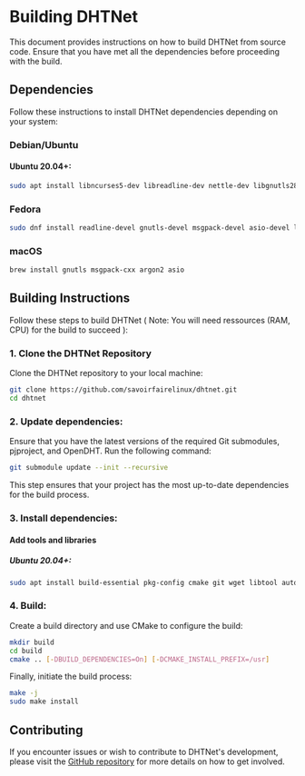 # Building DHTNet

This document provides instructions on how to build DHTNet from source code. Ensure that you have met all the dependencies before proceeding with the build.

## Dependencies
Follow these instructions to install DHTNet dependencies depending on your system:

### Debian/Ubuntu

#### Ubuntu 20.04+:

```bash
sudo apt install libncurses5-dev libreadline-dev nettle-dev libgnutls28-dev libargon2-dev libmsgpack-dev libssl-dev libfmt-dev libjsoncpp-dev libhttp-parser-dev libasio-dev libyaml-cpp-dev libunistring-dev libcppunit-dev
```

### Fedora
```bash
sudo dnf install readline-devel gnutls-devel msgpack-devel asio-devel libargon2-devel fmt-devel http-parser-devel cppunit-devel jsoncpp-devel
```

### macOS
```bash
brew install gnutls msgpack-cxx argon2 asio
```

## Building Instructions

Follow these steps to build DHTNet ( Note: You will need ressources (RAM, CPU) for the build to succeed ):

### 1. Clone the DHTNet Repository

Clone the DHTNet repository to your local machine:

```bash
git clone https://github.com/savoirfairelinux/dhtnet.git
cd dhtnet
```

### 2. Update dependencies:

Ensure that you have the latest versions of the required Git submodules, pjproject, and OpenDHT. Run the following command:

   ```bash
   git submodule update --init --recursive
   ```
This step ensures that your project has the most up-to-date dependencies for the build process.

### 3. Install dependencies:

#### Add tools and libraries

##### Ubuntu 20.04+:

```bash
sudo apt install build-essential pkg-config cmake git wget libtool autotools-dev autoconf cython3 python3-dev python3-setuptools pyt>
```

### 4. Build:

Create a build directory and use CMake to configure the build:

```bash
mkdir build
cd build
cmake .. [-DBUILD_DEPENDENCIES=On] [-DCMAKE_INSTALL_PREFIX=/usr]
```
Finally, initiate the build process:

```bash
make -j
sudo make install
```

## Contributing

If you encounter issues or wish to contribute to DHTNet's development, please visit the [GitHub repository](https://github.com/savoirfairelinux/dhtnet) for more details on how to get involved.
